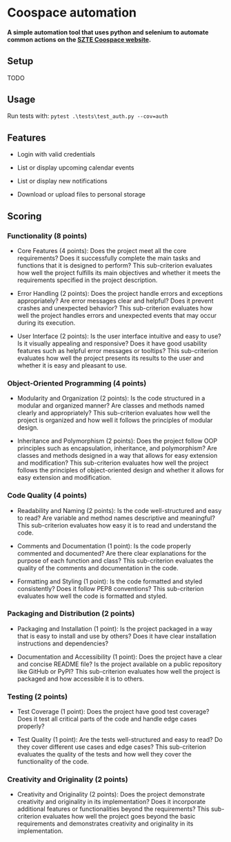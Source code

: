 # Coospace automation

#### A simple automation tool that uses python and selenium to automate common actions on the [SZTE Coospace website](https://www.coosp.etr.u-szeged.hu/). 

## Setup
TODO

## Usage

Run tests with: `pytest .\tests\test_auth.py --cov=auth`


## Features

- Login with valid credentials

- List or display upcoming calendar events

- List or display new notifications

- Download or upload files to personal storage

## Scoring

### Functionality (8 points)

- Core Features (4 points): Does the project meet all the core requirements? Does it successfully complete the main tasks and functions that it is designed to perform? This sub-criterion evaluates how well the project fulfills its main objectives and whether it meets the requirements specified in the project description.

- Error Handling (2 points): Does the project handle errors and exceptions appropriately? Are error messages clear and helpful? Does it prevent crashes and unexpected behavior? This sub-criterion evaluates how well the project handles errors and unexpected events that may occur during its execution.

- User Interface (2 points): Is the user interface intuitive and easy to use? Is it visually appealing and responsive? Does it have good usability features such as helpful error messages or tooltips? This sub-criterion evaluates how well the project presents its results to the user and whether it is easy and pleasant to use.

### Object-Oriented Programming (4 points)

- Modularity and Organization (2 points): Is the code structured in a modular and organized manner? Are classes and methods named clearly and appropriately? This sub-criterion evaluates how well the project is organized and how well it follows the principles of modular design.

- Inheritance and Polymorphism (2 points): Does the project follow OOP principles such as encapsulation, inheritance, and polymorphism? Are classes and methods designed in a way that allows for easy extension and modification? This sub-criterion evaluates how well the project follows the principles of object-oriented design and whether it allows for easy extension and modification.

### Code Quality (4 points)

- Readability and Naming (2 points): Is the code well-structured and easy to read? Are variable and method names descriptive and meaningful? This sub-criterion evaluates how easy it is to read and understand the code.

- Comments and Documentation (1 point): Is the code properly commented and documented? Are there clear explanations for the purpose of each function and class? This sub-criterion evaluates the quality of the comments and documentation in the code.

- Formatting and Styling (1 point): Is the code formatted and styled consistently? Does it follow PEP8 conventions? This sub-criterion evaluates how well the code is formatted and styled.

### Packaging and Distribution (2 points)

- Packaging and Installation (1 point): Is the project packaged in a way that is easy to install and use by others? Does it have clear installation instructions and dependencies?

- Documentation and Accessibility (1 point): Does the project have a clear and concise README file? Is the project available on a public repository like GitHub or PyPI? This sub-criterion evaluates how well the project is packaged and how accessible it is to others.

### Testing (2 points)

- Test Coverage (1 point): Does the project have good test coverage? Does it test all critical parts of the code and handle edge cases properly?

- Test Quality (1 point): Are the tests well-structured and easy to read? Do they cover different use cases and edge cases? This sub-criterion evaluates the quality of the tests and how well they cover the functionality of the code.

### Creativity and Originality (2 points)

- Creativity and Originality (2 points): Does the project demonstrate creativity and originality in its implementation? Does it incorporate additional features or functionalities beyond the requirements? This sub-criterion evaluates how well the project goes beyond the basic requirements and demonstrates creativity and originality in its implementation.
